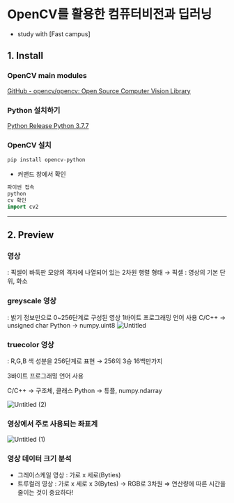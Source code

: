 # OpenCV를 활용한 컴퓨터비전과 딥러닝
- study with [Fast campus]
## 1. Install
### OpenCV main modules
[GitHub - opencv/opencv: Open Source Computer Vision Library](https://github.com/opencv/opencv)

### Python 설치하기

[Python Release Python 3.7.7](https://www.python.org/downloads/release/python-377/)

### OpenCV 설치

```cpp
pip install opencv-python
```

- 커맨드 창에서 확인

```cpp
파이썬 접속
python
cv 확인
import cv2
```
---

## 2. Preview
### 영상

: 픽셀이 바둑판 모양의 격자에 나열되어 있는 2차원 행렬 형태
→ 픽셀 : 영상의 기본 단위, 화소

### greyscale 영상

 : 밝기 정보만으로 0~256단계로 구성된 영상
1바이트 프로그래밍 언어 사용
C/C++ → unsigned char
Python → numpy.uint8
![Untitled](https://user-images.githubusercontent.com/47807421/136975135-0ca699a6-a4ab-4344-a397-328296da6dfe.png)

### truecolor 영상

 :  R,G,B 색 성분을 256단계로 표현 → 256의 3승 16백만가지

3바이트 프로그래밍 언어 사용

C/C++ → 구조체, 클래스
Python → 튜플, numpy.ndarray

![Untitled (2)](https://user-images.githubusercontent.com/47807421/136975278-466d96fd-a89c-432a-9c02-0bce7b9c464d.png)

### 영상에서 주로 사용되는 좌표계
![Untitled (1)](https://user-images.githubusercontent.com/47807421/136975432-44c457b0-1e21-4610-9367-efc806f95c37.png)

### 영상 데이터 크기 분석

- 그레이스케일 영상 : 가로 x 세로(Byties)
- 트루컬러 영상 : 가로 x 세로 x 3(Bytes) → RGB로 3차원
⇒ 연산량에 따른 시간을 줄이는 것이 중요하다!
